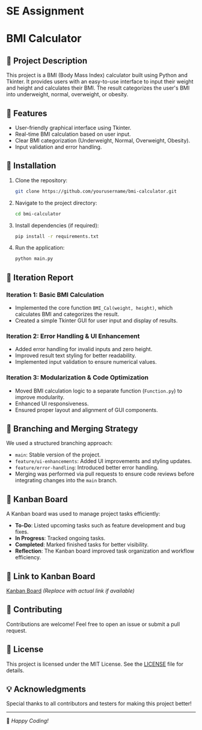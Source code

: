 # SE Assignment
# BMI Calculator

## 📌 Project Description
This project is a BMI (Body Mass Index) calculator built using Python and Tkinter. It provides users with an easy-to-use interface to input their weight and height and calculates their BMI. The result categorizes the user's BMI into underweight, normal, overweight, or obesity.

## 🚀 Features
- User-friendly graphical interface using Tkinter.
- Real-time BMI calculation based on user input.
- Clear BMI categorization (Underweight, Normal, Overweight, Obesity).
- Input validation and error handling.

## 🔧 Installation
1. Clone the repository:
   ```bash
   git clone https://github.com/yourusername/bmi-calculator.git
   ```
2. Navigate to the project directory:
   ```bash
   cd bmi-calculator
   ```
3. Install dependencies (if required):
   ```bash
   pip install -r requirements.txt
   ```
4. Run the application:
   ```bash
   python main.py
   ```

## 📖 Iteration Report
### Iteration 1: Basic BMI Calculation
- Implemented the core function `BMI_Cal(weight, height)`, which calculates BMI and categorizes the result.
- Created a simple Tkinter GUI for user input and display of results.

### Iteration 2: Error Handling & UI Enhancement
- Added error handling for invalid inputs and zero height.
- Improved result text styling for better readability.
- Implemented input validation to ensure numerical values.

### Iteration 3: Modularization & Code Optimization
- Moved BMI calculation logic to a separate function (`Function.py`) to improve modularity.
- Enhanced UI responsiveness.
- Ensured proper layout and alignment of GUI components.

## 🌱 Branching and Merging Strategy
We used a structured branching approach:
- `main`: Stable version of the project.
- `feature/ui-enhancements`: Added UI improvements and styling updates.
- `feature/error-handling`: Introduced better error handling.
- Merging was performed via pull requests to ensure code reviews before integrating changes into the `main` branch.

## 📌 Kanban Board
A Kanban board was used to manage project tasks efficiently:
- **To-Do**: Listed upcoming tasks such as feature development and bug fixes.
- **In Progress**: Tracked ongoing tasks.
- **Completed**: Marked finished tasks for better visibility.
- **Reflection**: The Kanban board improved task organization and workflow efficiency.

## 🔗 Link to Kanban Board
[Kanban Board](#) *(Replace with actual link if available)*

## 🤝 Contributing
Contributions are welcome! Feel free to open an issue or submit a pull request.

## 📄 License
This project is licensed under the MIT License. See the [LICENSE](LICENSE) file for details.

## 💡 Acknowledgments
Special thanks to all contributors and testers for making this project better!

---
🚀 *Happy Coding!*


